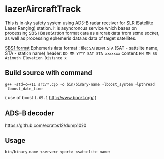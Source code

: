 # lazerAircraftTrack

This is in-sky safety system using ADS-B radar receiver for SLR (Satellite Laser Ranging) station. It is asyncronous service which bases on processing SBS1 BaseStation format data as aircraft data from some socket, as well as processing ephemeris data as data of target satellites.

[SBS1 format](http://woodair.net/sbs/Article/Barebones42_Socket_Data.htm)
Ephemeris data format : 
file: `SATDDMM.STA` (SAT - sattelite name, STA - station name)
header: `DD MM YYYY SAT STA xxxxxxx`
content: `HH MM SS Azimuth Elevation Distance x`

## Build source with command
`g++ -std=c++11 src/*.cpp -o bin/binary-name -lboost_system -lpthread  -lboost_date_time`

( use of boost `1.65.1` http://www.boost.org/ )

## ADS-B decoder

https://github.com/ecratos12/dump1090

## Usage

`bin/binary-name <server> <port> <sattelite name>`
